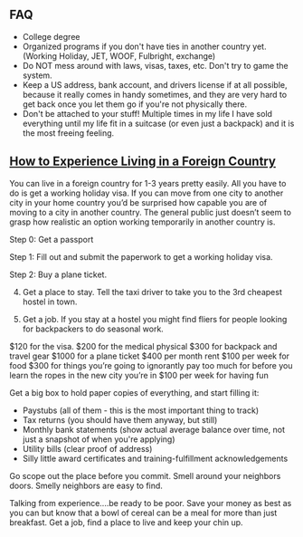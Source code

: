 ## FAQ

- College degree
- Organized programs if you don't have ties in another country yet. (Working Holiday, JET, WOOF, Fulbright, exchange)
- Do NOT mess around with laws, visas, taxes, etc. Don't try to game the system.
- Keep a US address, bank account, and drivers license if at all possible, because it really comes in handy sometimes, and they are very hard to get back once you let them go if you're not physically there.
- Don't be attached to your stuff! Multiple times in my life I have sold everything until my life fit in a suitcase (or even just a backpack) and it is the most freeing feeling.

## [How to Experience Living in a Foreign Country](http://brokenluggage.wordpress.com/2010/06/13/how-to-experience-living-in-a-foreign-country-without-getting-citizenship/)

You can live in a foreign country for 1-3 years pretty easily. All you have to do is get a working holiday visa.  If you can move from one city to another city in your home country you’d be surprised how capable you are of moving to a city in another country. The general public just doesn’t seem to grasp how realistic an option working temporarily in another country is.

Step 0: Get a passport 

Step 1: Fill out and submit the paperwork to get a working holiday visa. 

Step 2: Buy a plane ticket. 

4. Get a place to stay. Tell the taxi driver to take you to the 3rd cheapest hostel in town. 

5. Get a job. If you stay at a hostel you might find fliers for people looking for backpackers to do seasonal work.

$120 for the visa.
$200 for the medical physical
$300 for backpack and travel gear
$1000 for a plane ticket
$400 per month rent
$100 per week for food
$300 for things you’re going to ignorantly pay too much for before you learn the ropes in the new city you’re in
$100 per week for having fun

Get a big box to hold paper copies of everything, and start filling it:

- Paystubs (all of them - this is the most important thing to track)
- Tax returns (you should have them anyway, but still)
- Monthly bank statements (show actual average balance over time, not just a snapshot of when you're applying)
- Utility bills (clear proof of address)
- Silly little award certificates and training-fulfillment acknowledgements










Go scope out the place before you commit. Smell around your neighbors doors. Smelly neighbors are easy to find.

Talking from experience....be ready to be poor. Save your money as best as you can but know that a bowl of cereal can be a meal for more than just breakfast. Get a job, find a place to live and keep your chin up.